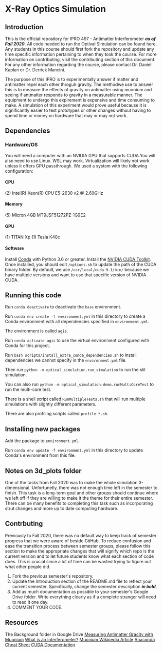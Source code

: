 # X-Ray Optics Simulation

## Introduction
This is the official repository for IPRO 497 - Antimatter Interferometer ***as of Fall 2020***. All code needed to run the Optival Simulation can be found here. Any students in this course should first fork the repository and update any time specific information pertaining to when they took the course. For more information on contributing, visit the contributing section of this document. For any other information regarding the course, please contact Dr. Daniel Kaplan or Dr. Derrick Mancini.

The purpose of this IPRO is to experimentally answer if matter and antimatter repel each other throguh gravity. The methodwe use to answer this is to measure the effects of gravity on antimatter using muonium and seeing if antmatter responds to gravity in a measurable manner. The equipment to undergo this expirement is expensive and time consuming to make. A simulation of this experiment would prove useful because it is significantly easier to test prototypes or other changes without having to spend time or money on hardware that may or may not work.

## Dependencies

### Hardware/OS

You will need a computer with an NVIDIA GPU that supports CUDA.You will also need to use Linux. WSL may work. Virtualization will likely not work unless it offers GPU passthrough. We used a system with the following configuration:

#### CPU
(2) Intel(R) Xeon(R) CPU E5-2630 v2 @ 2.60GHz

#### Memory
(5) Micron 4GB MT9JSF51272PZ-1G9E2

#### GPU
(1) TITAN Xp
(1) Tesla K40c

#### Software

Install [Conda](https://docs.conda.io/en/latest/) with Python 3.6 or greater.
Install the [NVIDIA CUDA Toolkit](https://docs.nvidia.com/cuda/cuda-installation-guide-linux/index.html).
Once installed, you should edit `/options.sh` to update the path of the CUDA binary folder. By default, we use `/usr/local/cuda-9.1/bin/` because we have multiple versions and want to use that specific version of NVIDIA CUDA.

## Running this code

Run `conda deactivate` to deactivate the `base` environment.

Run `conda env create -f environment.yml` in this directory to create a Conda environment with all dependencies specified in `environment.yml`.

The environment is called `agis`.

Run `conda activate agis` to use the virtual environment configured with Conda for this project.

Run `bash scripts/install_extra_conda_dependencies.sh` to install dependencies we cannot specify in the `environment.yml` file.

Then run `python -m optical_simulation.run_simulation` to run the slit simulation.

You can also run `python -m optical_simulation.demo.runMultiCoreTest` to run the multi-core test.

There is a shell script called `RunMultipleTests.sh` that will run multiple simulations with slightly different parameters.

There are also profiling scripts called `profile-*.sh`.

## Installing new packages

Add the package to `environment.yml`.

Run `conda env update -f environment.yml` in this directory to update Conda's environment from this file.

## Notes on 3d_plots folder
One of the tasks from Fall 2020 was to make the whole simulation 3-dimensional. Unfortunetly, there was not enough time left in the semester to finish. This task is a long-term goal and other groups should continue where we left off if they are willing to make it the theme for their entire semester. There can be many benefits to completing this task such as incorporating strut changes and more up to date computing hardware.

## Contrbuting
Previously to Fall 2020, there was no default way to keep track of semester progress that we were aware of beside GitHub. To reduce confusion and ease the transition process between semester groups, please follow this section to make the appropriate changes that will signify which repo is the current version and to let future students know what each section of code does. This is crucial since a lot of time can be wasted trying to figure out what other people did. 

1. Fork the previous semester's repository.
2. Update the Introduction section of the README.md file to reflect your current semester. Specifically, change the semester description ***in bold***.
3. Add as much documentation as possible to your semester's Google Drive folder. Write everything clearly as if a complete stranger will need to read it one day.
4. COMMENT YOUR CODE.



## Resources
The Background folder in Google Drive
[Measuring Antimatter Gracity with Muonium](https://www.epj-conferences.org/articles/epjconf/pdf/2015/14/epjconf_icnfp2014_05008.pdf)
[What is an Interferometer?](https://www.ligo.caltech.edu/page/what-is-interferometer)
[Muonium Wikipedia Article](https://en.wikipedia.org/wiki/Muonium)
[Anaconda Cheat Sheet](https://docs.conda.io/projects/conda/en/4.6.0/_downloads/52a95608c49671267e40c689e0bc00ca/conda-cheatsheet.pdf)
[CUDA Documentation](https://docs.nvidia.com/cuda/)
